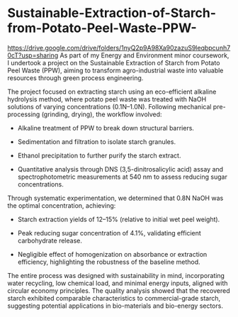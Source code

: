 # Sustainable-Extraction-of-Starch-from-Potato-Peel-Waste-PPW-
https://drive.google.com/drive/folders/1nyQ2p9A98Xa90zazuS9leqbpcunh70cT?usp=sharing
As part of my Energy and Environment minor coursework, I undertook a project on the Sustainable Extraction of Starch from Potato Peel Waste (PPW), aiming to transform agro-industrial waste into valuable resources through green process engineering.

The project focused on extracting starch using an eco-efficient alkaline hydrolysis method, where potato peel waste was treated with NaOH solutions of varying concentrations (0.1N–1.0N). Following mechanical pre-processing (grinding, drying), the workflow involved:

- Alkaline treatment of PPW to break down structural barriers.

- Sedimentation and filtration to isolate starch granules.

- Ethanol precipitation to further purify the starch extract.

- Quantitative analysis through DNS (3,5-dinitrosalicylic acid) assay and spectrophotometric measurements at 540 nm to assess reducing sugar concentrations.

Through systematic experimentation, we determined that 0.8N NaOH was the optimal concentration, achieving:

- Starch extraction yields of 12–15% (relative to initial wet peel weight).

- Peak reducing sugar concentration of 4.1%, validating efficient carbohydrate release.

- Negligible effect of homogenization on absorbance or extraction efficiency, highlighting the robustness of the baseline method.

The entire process was designed with sustainability in mind, incorporating water recycling, low chemical load, and minimal energy inputs, aligned with circular economy principles. The quality analysis showed that the recovered starch exhibited comparable characteristics to commercial-grade starch, suggesting potential applications in bio-materials and bio-energy sectors.
